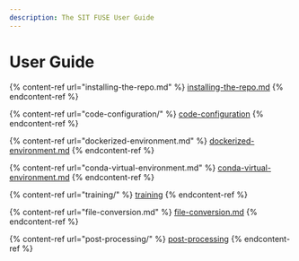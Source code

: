 ```yaml
---
description: The SIT FUSE User Guide
---
```


# User Guide

{% content-ref url="installing-the-repo.md" %}
[installing-the-repo.md](installing-the-repo.md)
{% endcontent-ref %}

{% content-ref url="code-configuration/" %}
[code-configuration](code-configuration/)
{% endcontent-ref %}

{% content-ref url="dockerized-environment.md" %}
[dockerized-environment.md](dockerized-environment.md)
{% endcontent-ref %}

{% content-ref url="conda-virtual-environment.md" %}
[conda-virtual-environment.md](conda-virtual-environment.md)
{% endcontent-ref %}

{% content-ref url="training/" %}
[training](training/)
{% endcontent-ref %}

{% content-ref url="file-conversion.md" %}
[file-conversion.md](file-conversion.md)
{% endcontent-ref %}

{% content-ref url="post-processing/" %}
[post-processing](post-processing/)
{% endcontent-ref %}
